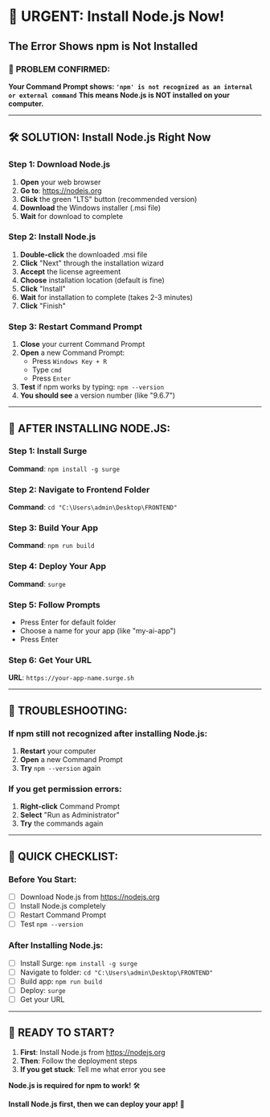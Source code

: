 # 🚨 URGENT: Install Node.js Now!
## The Error Shows npm is Not Installed

### 🎯 **PROBLEM CONFIRMED:**
**Your Command Prompt shows: `'npm' is not recognized as an internal or external command`**
**This means Node.js is NOT installed on your computer.**

---

## 🛠️ **SOLUTION: Install Node.js Right Now**

### **Step 1: Download Node.js**
1. **Open** your web browser
2. **Go to**: https://nodejs.org
3. **Click** the green "LTS" button (recommended version)
4. **Download** the Windows installer (.msi file)
5. **Wait** for download to complete

### **Step 2: Install Node.js**
1. **Double-click** the downloaded .msi file
2. **Click** "Next" through the installation wizard
3. **Accept** the license agreement
4. **Choose** installation location (default is fine)
5. **Click** "Install"
6. **Wait** for installation to complete (takes 2-3 minutes)
7. **Click** "Finish"

### **Step 3: Restart Command Prompt**
1. **Close** your current Command Prompt
2. **Open** a new Command Prompt:
   - Press `Windows Key + R`
   - Type `cmd`
   - Press `Enter`
3. **Test** if npm works by typing: `npm --version`
4. **You should see** a version number (like "9.6.7")

---

## 🚀 **AFTER INSTALLING NODE.JS:**

### **Step 1: Install Surge**
**Command**: `npm install -g surge`

### **Step 2: Navigate to Frontend Folder**
**Command**: `cd "C:\Users\admin\Desktop\FRONTEND"`

### **Step 3: Build Your App**
**Command**: `npm run build`

### **Step 4: Deploy Your App**
**Command**: `surge`

### **Step 5: Follow Prompts**
- Press Enter for default folder
- Choose a name for your app (like "my-ai-app")
- Press Enter

### **Step 6: Get Your URL**
**URL**: `https://your-app-name.surge.sh`

---

## 🚨 **TROUBLESHOOTING:**

### **If npm still not recognized after installing Node.js:**
1. **Restart** your computer
2. **Open** a new Command Prompt
3. **Try** `npm --version` again

### **If you get permission errors:**
1. **Right-click** Command Prompt
2. **Select** "Run as Administrator"
3. **Try** the commands again

---

## 🎯 **QUICK CHECKLIST:**

### **Before You Start:**
- [ ] Download Node.js from https://nodejs.org
- [ ] Install Node.js completely
- [ ] Restart Command Prompt
- [ ] Test `npm --version`

### **After Installing Node.js:**
- [ ] Install Surge: `npm install -g surge`
- [ ] Navigate to folder: `cd "C:\Users\admin\Desktop\FRONTEND"`
- [ ] Build app: `npm run build`
- [ ] Deploy: `surge`
- [ ] Get your URL

---

## 🚀 **READY TO START?**

1. **First**: Install Node.js from https://nodejs.org
2. **Then**: Follow the deployment steps
3. **If you get stuck**: Tell me what error you see

**Node.js is required for npm to work!** 🛠️

**Install Node.js first, then we can deploy your app!** 🚀

